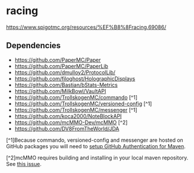 # racing
https://www.spigotmc.org/resources/%EF%B8%8Fracing.69086/

## Dependencies
- https://github.com/PaperMC/Paper
- https://github.com/PaperMC/PaperLib
- https://github.com/dmulloy2/ProtocolLib/
- https://github.com/filoghost/HolographicDisplays
- https://github.com/Bastian/bStats-Metrics
- https://github.com/MilkBowl/VaultAPI
- https://github.com/TrollskogenMC/commando [^1]
- https://github.com/TrollskogenMC/versioned-config [^1]
- https://github.com/TrollskogenMC/messenger [^1]
- https://github.com/koca2000/NoteBlockAPI
- https://github.com/mcMMO-Dev/mcMMO [^2]
- https://github.com/DV8FromTheWorld/JDA

[^1]Because commando, versioned-config and messenger are hosted on GitHub packages you will need to [setup GitHub Authentication for Maven](https://docs.github.com/en/free-pro-team@latest/packages/using-github-packages-with-your-projects-ecosystem/configuring-apache-maven-for-use-with-github-packages).

[^2]mcMMO requires building and installing in your local maven repository. See [this issue](https://github.com/mcMMO-Dev/mcMMO/issues/4181).
